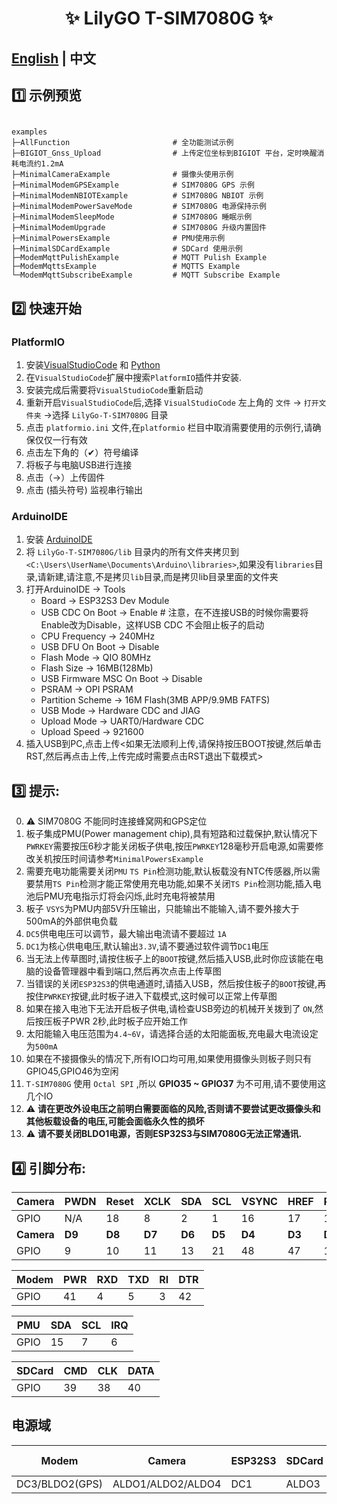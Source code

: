 


<h1 align = "center">✨ LilyGO T-SIM7080G ✨</h1>

## **[English](README.MD) | 中文**


## 1️⃣ 示例预览

```

examples 
├─AllFunction                       # 全功能测试示例
├─BIGIOT_Gnss_Upload                # 上传定位坐标到BIGIOT 平台，定时唤醒消耗电流约1.2mA
├─MinimalCameraExample              # 摄像头使用示例
├─MinimalModemGPSExample            # SIM7080G GPS 示例
├─MinimalModemNBIOTExample          # SIM7080G NBIOT 示例
├─MinimalModemPowerSaveMode         # SIM7080G 电源保持示例
├─MinimalModemSleepMode             # SIM7080G 睡眠示例
├─MinimalModemUpgrade               # SIM7080G 升级内置固件
├─MinimalPowersExample              # PMU使用示例
├─MinimalSDCardExample              # SDCard 使用示例
├─ModemMqttPulishExample            # MQTT Pulish Example 
├─ModemMqttsExample                 # MQTTS Example 
└─ModemMqttSubscribeExample         # MQTT Subscribe Example 

```


## 2️⃣ 快速开始

### PlatformIO

1. 安装[VisualStudioCode](https://code.visualstudio.com/) 和 [Python](https://www.python.org/)
2. 在`VisualStudioCode`扩展中搜索`PlatformIO`插件并安装.
3. 安装完成后需要将`VisualStudioCode`重新启动
4. 重新开启`VisualStudioCode`后,选择 `VisualStudioCode` 左上角的 `文件` -> `打开文件夹` ->选择 `LilyGo-T-SIM7080G` 目录
5. 点击 `platformio.ini` 文件,在`platformio` 栏目中取消需要使用的示例行,请确保仅仅一行有效
6. 点击左下角的（✔）符号编译
7. 将板子与电脑USB进行连接
8. 点击（→）上传固件
9. 点击 (插头符号) 监视串行输出


### ArduinoIDE


1. 安装 [ArduinoIDE](https://www.arduino.cc/en/software)
2. 将 `LilyGo-T-SIM7080G/lib` 目录内的所有文件夹拷贝到`<C:\Users\UserName\Documents\Arduino\libraries>`,如果没有`libraries`目录,请新建,请注意,不是拷贝`lib`目录,而是拷贝lib目录里面的文件夹
3. 打开ArduinoIDE -> Tools 
   - Board -> ESP32S3 Dev Module
   - USB CDC On Boot -> Enable   # 注意，在不连接USB的时候你需要将Enable改为Disable，这样USB CDC 不会阻止板子的启动
   - CPU Frequency -> 240MHz
   - USB DFU On Boot -> Disable
   - Flash Mode -> QIO 80MHz
   - Flash Size -> 16MB(128Mb)
   - USB Firmware MSC On Boot -> Disable
   - PSRAM -> OPI PSRAM
   - Partition Scheme -> 16M Flash(3MB APP/9.9MB FATFS)
   - USB Mode -> Hardware CDC and JIAG
   - Upload Mode -> UART0/Hardware CDC
   - Upload Speed -> 921600
4. 插入USB到PC,点击上传<如果无法顺利上传,请保持按压BOOT按键,然后单击RST,然后再点击上传,上传完成时需要点击RST退出下载模式>


## 3️⃣ 提示:

0. ⚠ SIM7080G 不能同时连接蜂窝网和GPS定位
1. 板子集成PMU(Power management chip),具有短路和过载保护,默认情况下`PWRKEY`需要按压6秒才能关闭板子供电,按压`PWRKEY`128毫秒开启电源,如需要修改关机按压时间请参考`MinimalPowersExample`
2. 需要充电功能需要关闭`PMU` `TS Pin`检测功能,默认板载没有NTC传感器,所以需要禁用`TS Pin`检测才能正常使用充电功能,如果不关闭`TS Pin`检测功能,插入电池后PMU充电指示灯将会闪烁,此时充电将被禁用
3. 板子 `VSYS`为PMU内部5V升压输出，只能输出不能输入,请不要外接大于500mA的外部供电负载
4. `DC5`供电电压可以调节，最大输出电流请不要超过 `1A`
5. `DC1`为核心供电电压,默认输出`3.3V`,请不要通过软件调节`DC1`电压
6. 当无法上传草图时,请按住板子上的`BOOT`按键,然后插入USB,此时你应该能在电脑的设备管理器中看到端口,然后再次点击上传草图
7. 当错误的关闭`ESP32S3`的供电通道时,请插入USB，然后按住板子的`BOOT`按键,再按住`PWRKEY`按键,此时板子进入下载模式,这时候可以正常上传草图
8. 如果在接入电池下无法开启板子供电,请检查USB旁边的机械开关拨到了 `ON`,然后按压板子PWR 2秒,此时板子应开始工作
9. 太阳能输入电压范围为`4.4~6V`，请选择合适的太阳能面板,充电最大电流设定为`500mA`
10. 如果在不接摄像头的情况下,所有IO口均可用,如果使用摄像头则板子则只有GPIO45,GPIO46为空闲
11. `T-SIM7080G` 使用 `Octal SPI` ,所以 **GPIO35 ~ GPIO37** 为不可用,请不要使用这几个IO
12. ⚠ **请在更改外设电压之前明白需要面临的风险,否则请不要尝试更改摄像头和其他板载设备的电压,可能会面临永久性的损坏**
13. ⚠ **请不要关闭BLDO1电源，否则ESP32S3与SIM7080G无法正常通讯.**


## 4️⃣ 引脚分布:

| Camera     | PWDN   | Reset  | XCLK   | SDA    | SCL    | VSYNC  | HREF   | PCLK   |
| ---------- | ------ | ------ | ------ | ------ | ------ | ------ | ------ | ------ |
| GPIO       | N/A    | 18     | 8      | 2      | 1      | 16     | 17     | 12     |
| **Camera** | **D9** | **D8** | **D7** | **D6** | **D5** | **D4** | **D3** | **D2** |
| GPIO       | 9      | 10     | 11     | 13     | 21     | 48     | 47     | 14     |

| Modem | PWR | RXD | TXD | RI  | DTR |
| ----- | --- | --- | --- | --- | --- |
| GPIO  | 41  | 4   | 5   | 3   | 42  |


| PMU  | SDA | SCL | IRQ |
| ---- | --- | --- | --- |
| GPIO | 15  | 7   | 6   |


| SDCard | CMD | CLK | DATA |
| ------ | --- | --- | ---- |
| GPIO   | 39  | 38  | 40   |

## 电源域

| Modem          | Camera            | ESP32S3 | SDCard | Level conversion |
| -------------- | ----------------- | ------- | ------ | ---------------- |
| DC3/BLDO2(GPS) | ALDO1/ALDO2/ALDO4 | DC1     | ALDO3  | BLDO1            |
